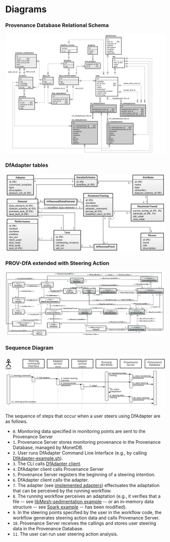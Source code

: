 # Diagrams

### Provenance Database Relational Schema
![Complete ER-Diagram](https://raw.githubusercontent.com/hpcdb/DfAdapter/master/diagrams/DfAnalyzer%26Adapter.png)

### DfAdapter tables
![DfAdapter tables](https://raw.githubusercontent.com/hpcdb/DfAdapter/master/diagrams/DB-Schema-ParameterTuning.png)

### PROV-DfA extended with Steering Action
![PROV-Df extended with Parameter Tuning Entities Entities](https://raw.githubusercontent.com/hpcdb/DfAdapter/master/diagrams/PROV-Df-ParameterTuning.png)

### Sequence Diagram

![Sequence Diagram](https://raw.githubusercontent.com/hpcdb/DfAdapter/master/diagrams/seq-diagram.png)

The sequence of steps that occur when a user steers using DfAdapter are as follows.

- `0`. Monitoring data specified in monitoring points are sent to the Provenance Server
- `1`. Provenance Server stores monitoring provenance in the Provenance Database, managed by MonetDB.
- `2`. User runs DfAdapter Command Line Interface (e.g., by calling [DfAdapter-example.sh](DfAdapter-example.sh)).
- `3`. The CLI calls [DfAdapter client](../src/DfAdapter.py). 
- `4`. DfAdapter client calls Provenance Server
- `5`. Provenance Server registers the beginning of a steering intention.
- `6`. DfAdapter client calls the adapter.
- `7`. The adapter (see [implemented adapters](https://github.com/hpcdb/DfAdapter/tree/master/src/adapters)) effectuates the adaptation that can be perceived by the running workflow.
- `8`. The running workflow perceives an adaptation (e.g., it verifies that a file -- see [libMesh-sedimentation example](../examples/libMesh-sedimentation) -- or an in-memory data structure -- see [Spark example](../examples/simple_spark_dataflow) -- has been modified).
- `9`. In the steering points specified by the user in the workflow code, the workflow generates steering action data and calls Provenance Server.
- `10`. Provenance Server receives the callings and stores user steering data in the Provenance Database.
- `11`. The user can run user steering action analysis. 


